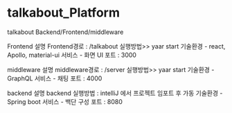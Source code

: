 # talkabout_Platform
talkabout Backend/Frontend/middleware

Frontend 설명
Frontend경로 : /talkabout
실행방법>> yaar start
기술환경 - react, Apollo, material-ui
서비스 - 화면 UI
포트 : 3000

middleware 설명
middleware경로 : /server
실행방법>> yaar start
기술환경 - GraphQL
서비스 - 채팅
포트 : 4000

backend 설명
backend 실행방법 : intelliJ 에서 프로젝트 임포트 후 가동
기술환경 - Spring boot
서비스 - 백단 구성
포트 : 8080
